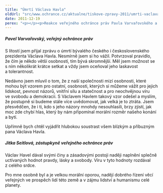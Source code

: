 ```yaml
---
title: "Úmrtí Václava Havla"
oldUrl: "src/www.ochrance.cz/aktualne/tiskove-zpravy-2011/umrti-vaclava-havla"
date: 2011-12-19
perex: "<p></p><p>Reakce veřejného ochránce práv Pavla Varvařovského a zástupkyně veřejného ochránce práv Jitky Seitlové na úmrtí bývalého prezidenta Václava Havla. </p>"
---
```


<!-- imported from the old website -->

<h5>Pavel Varvařovský, veřejný ochránce práv</h5><p>S lítostí jsem přijal zprávu o úmrtí bývalého českého i československého prezidenta Václava Havla. Nesmírně jsem si ho vážil. Potvrzoval pravidlo, že čím je někdo větší osobností, tím bývá skromnější. Měl jsem možnost se s ním několikrát krátce setkat a vždy jsem oceňoval jeho laskavost a tolerantnost.</p><p>Nedávno jsem mluvil o tom, že z naší společnosti mizí osobnosti, které mohou být vzorem pro ostatní, osobnosti, kterých si můžeme vážit pro jejich lidskost, pevnost názorů, vnitřní sílu a statečnost a pro neochvějnou víru ve svobodu a demokracii. S Václavem Havlem takový vzor odešel a myslím, že postupně si budeme stále více uvědomovat, jak velká je to ztráta. Jsem přesvědčen, že i ti, kdo s jeho názory mnohdy nesouhlasili, brzy zjistí, jak moc zde chybí hlas, který by nám připomínal morální rozměr našeho konání a bytí.</p><p>Upřímně bych chtěl vyjádřit hlubokou soustrast všem blízkým a příbuzným pana Václava Havla.</p><h5>Jitka Seitlová, zástupkyně veřejného ochránce práv</h5><p>Václav Havel dával svými činy a zásadovými postoji naději naplnění splečně uctívaných hodnot pravdy, lásky a svobody. Víru v tyto hodnoty rozdával z celého srdce.</p><p>Pro mne osobně byl a je velkou morální oporou, nadějí dobrého řízení věcí veřejných ve prospěch lidí této země a v zájmu lidství a humanismu celé planety. </p>
